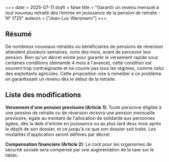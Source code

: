 +++
date = 2025-07-11
draft = false
title = "Garantir un revenu mensuel à tout nouveau retraité dès l’entrée en jouissance de la pension de retraite - N° 1725"
auteurs = ["Jean-Luc Warsmann"]
+++

## Résumé

De nombreux nouveaux retraités ou bénéficiaires de pensions de réversion attendent plusieurs semaines, voire des mois, avant de percevoir leur pension. Bien qu'un décret existe pour garantir le versement rapide sous certaines conditions (demande 4 mois à l'avance), cette condition est souvent trop contraignante et ne couvre pas tous les régimes, comme celui des exploitants agricoles. Cette proposition vise à remédier à ce problème en garantissant un revenu dès le début de la retraite.

## Liste des modifications

**Versement d'une pension provisoire (Article 1)**: Toute personne éligible à une pension de retraite ou de réversion recevra une pension mensuelle provisoire, égale au montant de l'allocation de solidarité aux personnes âgées, dès la date d'entrée en jouissance ou au plus tard deux mois après le dépôt de son dossier, et ce jusqu'à ce que son dossier soit traité. Les modalités d'application seront définies par décret.

**Compensation financière (Article 2)**: Le coût pour les organismes de sécurité sociale sera compensé par une augmentation de la taxe sur le tabac.
